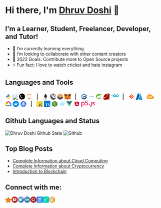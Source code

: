 # Hi there, I'm [Dhruv Doshi][website] 👋

## I'm a Learner, Student, Freelancer, Developer, and Tutor!
- 🌱 I’m currently learning everything
- 👯 I’m looking to collaborate with other content creators
- 🥅 2022 Goals: Contribute more to Open Source projects
- ⚡ Fun fact: I love to watch cricket and hate instagram

## Languages and Tools


<p float ="left">
    <img height="20" src="https://raw.githubusercontent.com/github/explore/80688e429a7d4ef2fca1e82350fe8e3517d3494d/topics/python/python.png">
    <img height="20" src="https://avatars.githubusercontent.com/u/27804?s=200&v=4">
    <img height="20" src="https://github.com/DhruvDoshi/DhruvDoshi/blob/master/assets/images/flaskLogo.3d30c4e3.png">
    <img height="20" src="https://raw.githubusercontent.com/github/explore/80688e429a7d4ef2fca1e82350fe8e3517d3494d/topics/jupyter-notebook/jupyter-notebook.png">
    <img height="20" src="https://github.com/DhruvDoshi/DhruvDoshi/blob/master/assets/images/pipr-removebg-preview.png">
    <img height="20" src="https://raw.githubusercontent.com/github/explore/80688e429a7d4ef2fca1e82350fe8e3517d3494d/topics/ethereum/ethereum.png">
    <img height="20" src="https://github.com/DhruvDoshi/DhruvDoshi/blob/master/assets/images/truffle-seeklogo.com.svg">
    <img height="20" src="https://github.com/DhruvDoshi/DhruvDoshi/blob/master/assets/images/ganache-seeklogo.com.svg">
    <img height="20" src="https://github.com/DhruvDoshi/DhruvDoshi/blob/master/assets/images/metamask-seeklogo.com.svg">
    <img height="20" src="https://github.com/DhruvDoshi/DhruvDoshi/blob/master/assets/images/pipr-removebg-preview.png">
    <img height="20" src="https://raw.githubusercontent.com/github/explore/180320cffc25f4ed1bbdfd33d4db3a66eeeeb358/topics/cpp/cpp.png">
    <img height="20" src="https://raw.githubusercontent.com/github/explore/80688e429a7d4ef2fca1e82350fe8e3517d3494d/topics/java/java.png">
    <img height="20" src="https://raw.githubusercontent.com/github/explore/8ab0be27a8c97992e4930e630e2d68ba8d819183/topics/spring/spring.png">
    <img height="20" src="https://github.com/DhruvDoshi/DhruvDoshi/blob/master/assets/images/ruby-svgrepo-com.svg">
    <img height="25" src="https://github.com/DhruvDoshi/DhruvDoshi/blob/master/assets/images/go-svgrepo-com.svg">
    <img height="20" src="https://github.com/DhruvDoshi/DhruvDoshi/blob/master/assets/images/pipr-removebg-preview.png">
    <img height="20" src="https://github.com/DhruvDoshi/DhruvDoshi/blob/master/assets/images/git-svgrepo-com.svg">
    <img height="20" src="https://github.com/DhruvDoshi/DhruvDoshi/blob/master/assets/images/microsoft-azure-seeklogo.com.svg">
    <img height="20" src="https://github.com/DhruvDoshi/DhruvDoshi/blob/master/assets/images/png-transparent-amazon-com-logo-amazon-web-services-amazon-elastic-compute-cloud-amazon-virtual-private-cloud-cloud-computing-text-orange-logo-removebg-preview.png">
    <img height="20" src="https://github.com/DhruvDoshi/DhruvDoshi/blob/master/assets/images/google-cloud-svgrepo-com.svg">
    <img height="20" src="https://github.com/DhruvDoshi/DhruvDoshi/blob/master/assets/images/docker-svgrepo-com.svg">
    <img height="20" src="https://github.com/DhruvDoshi/DhruvDoshi/blob/master/assets/images/kubernetes-svgrepo-com.svg">
    <img height="20" src="https://github.com/DhruvDoshi/DhruvDoshi/blob/master/assets/images/pipr-removebg-preview.png">
    <img height="20" src="https://raw.githubusercontent.com/github/explore/80688e429a7d4ef2fca1e82350fe8e3517d3494d/topics/javascript/javascript.png">
    <img height="20" src="https://raw.githubusercontent.com/github/explore/80688e429a7d4ef2fca1e82350fe8e3517d3494d/topics/typescript/typescript.png">
    <img height="20" src="https://raw.githubusercontent.com/github/explore/80688e429a7d4ef2fca1e82350fe8e3517d3494d/topics/nodejs/nodejs.png">    
    <img height="20" src="https://raw.githubusercontent.com/github/explore/80688e429a7d4ef2fca1e82350fe8e3517d3494d/topics/react/react.png">
    <img height="20" src="https://raw.githubusercontent.com/github/explore/80688e429a7d4ef2fca1e82350fe8e3517d3494d/topics/vue/vue.png">
    <img height="20" src="https://raw.githubusercontent.com/github/explore/80688e429a7d4ef2fca1e82350fe8e3517d3494d/topics/angular/angular.png">
    <img height="20" src="https://github.com/DhruvDoshi/DhruvDoshi/blob/master/assets/images/p5js.svg">

</p>


## Github Languages and Status

<p float ="left">
    <img alt="Dhruv Doshi Github Stats" src="https://github-readme-stats.vercel.app/api/top-langs/?username=DhruvDoshi&layout=compact&theme=dracula&langs_count=8&hide_border=true" color="black" width="40%"/><!-- .element height="50%" width="50%" -->
    <img alt="Github" src="https://github-readme-stats.vercel.app/api?username=DhruvDoshi&show_icons=true&hide_border=true&theme=dracula&show_icons=true&count_private=true" color="black" width="55%"/>
</p>

## Top Blog Posts
 - [Complete Information about Cloud Computing](https://dhruvdoshi.github.io/blog/2021/02/25/what-is-cloud-computing)
 - [Complete Information about Cryptocurrency](https://dhruvdoshi.github.io/blog/2021/01/31/what-is-cryptocurrency)
 - [Introduction to Blockchain](https://dhruvdoshi.github.io/blog/2019/08/31/what-is-blockchain)


## Connect with me:

[<img align="left" alt="dhruvdoshi.github.io" width="20px" src="https://github.com/DhruvDoshi/DhruvDoshi/blob/master/assets/images/about-svgrepo-com.svg" />][website]
[<img align="left" alt="DhruvDoshi | YouTube" width="20px" src="https://github.com/DhruvDoshi/DhruvDoshi/blob/master/assets/images/youtube-svgrepo-com-2.svg" />][youtube]
[<img align="left" alt="DhruvDoshi | Twitter" width="20px" src="https://github.com/DhruvDoshi/DhruvDoshi/blob/master/assets/images/twitter-svgrepo-com.svg" />][twitter]
[<img align="left" alt="DhruvDoshi | LinkedIn" width="20px" src="https://github.com/DhruvDoshi/DhruvDoshi/blob/master/assets/images/linkedin-svgrepo-com.svg" />][linkedin]
[<img align="left" alt="DhruvDoshi | Quora" width="20px" src="https://github.com/DhruvDoshi/DhruvDoshi/blob/master/assets/images/quora-svgrepo-com.svg" />][quora]
[<img align="left" alt="DhruvDoshi | Google" width="20px" src="https://github.com/DhruvDoshi/DhruvDoshi/blob/master/assets/images/google-scholar-svgrepo-com.svg" />][google-scholar]
[<img align="left" alt="DhruvDoshi | Research" width="20px" src="https://github.com/DhruvDoshi/DhruvDoshi/blob/master/assets/images/researchgate-svgrepo-com.svg" />][research-gate]
[<img align="left" alt="DhruvDoshi | Blogs" width="20px" src="https://github.com/DhruvDoshi/DhruvDoshi/blob/master/assets/images/blogging-writer-svgrepo-com.svg" />][blogs]







[website]: https://dhruvdoshi.github.io
[twitter]: https://twitter.com/dhruv25071999
[youtube]: https://www.youtube.com/channel/UC6WDZo0Eleak3VGdi8kSR1Q
[linkedin]: https://linkedin.com/in/dhruvdoshi25071999/
[quora]: https://www.quora.com/profile/Dhruv-Doshi-18
[google-scholar]: https://scholar.google.com/citations?user=Ri3ZDcIAAAAJ&hl=en
[research-gate]: https://www.researchgate.net/profile/Dhruv-Doshi-4
[blogs]: https://dhruvdoshi.github.io/blog